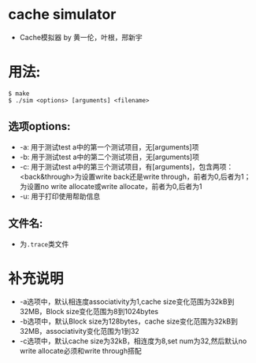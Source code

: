 # cache simulator

- Cache模拟器 by 黄一伦，叶根，邢新宇

# 用法:
```shell
$ make
$ ./sim <options> [arguments] <filename>
```
## 选项options:

- -a: 用于测试test a中的第一个测试项目，无[arguments]项
- -b: 用于测试test a中的第二个测试项目，无[arguments]项
- -c: 用于测试test a中的第三个测试项目，有[arguments]，包含两项：<back&through>为设置write back还是write through，前者为0,后者为1；<allocate>为设置no write allocate或write allocate，前者为0,后者为1
- -u: 用于打印使用帮助信息

## 文件名<filename>:

- 为`.trace`类文件

# 补充说明

- -a选项中，默认相连度associativity为1,cache size变化范围为32kB到32MB，Block size变化范围为8到1024bytes
- -b选项中，默认Block size为128bytes，cache size变化范围为32kB到32MB，associativity变化范围为1到32
- -c选项中，默认cache size为32kB，相连度为8,set num为32,然后默认no write allocate必须和write through搭配
